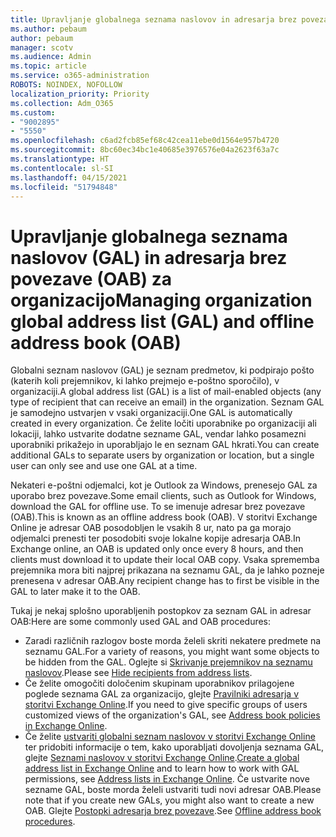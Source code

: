 ```yaml
---
title: Upravljanje globalnega seznama naslovov in adresarja brez povezave za organizacijo
ms.author: pebaum
author: pebaum
manager: scotv
ms.audience: Admin
ms.topic: article
ms.service: o365-administration
ROBOTS: NOINDEX, NOFOLLOW
localization_priority: Priority
ms.collection: Adm_O365
ms.custom:
- "9002895"
- "5550"
ms.openlocfilehash: c6ad2fcb85ef68c42cea11ebe0d1564e957b4720
ms.sourcegitcommit: 8bc60ec34bc1e40685e3976576e04a2623f63a7c
ms.translationtype: HT
ms.contentlocale: sl-SI
ms.lasthandoff: 04/15/2021
ms.locfileid: "51794848"
---
```

# <a name="managing-organization-global-address-list-gal-and-offline-address-book-oab"></a><span data-ttu-id="28f71-102">Upravljanje globalnega seznama naslovov (GAL) in adresarja brez povezave (OAB) za organizacijo</span><span class="sxs-lookup"><span data-stu-id="28f71-102">Managing organization global address list (GAL) and offline address book (OAB)</span></span>

<span data-ttu-id="28f71-103">Globalni seznam naslovov (GAL) je seznam predmetov, ki podpirajo pošto (katerih koli prejemnikov, ki lahko prejmejo e-poštno sporočilo), v organizaciji.</span><span class="sxs-lookup"><span data-stu-id="28f71-103">A global address list (GAL) is a list of mail-enabled objects (any type of recipient that can receive an email) in the organization.</span></span> <span data-ttu-id="28f71-104">Seznam GAL je samodejno ustvarjen v vsaki organizaciji.</span><span class="sxs-lookup"><span data-stu-id="28f71-104">One GAL is automatically created in every organization.</span></span> <span data-ttu-id="28f71-105">Če želite ločiti uporabnike po organizaciji ali lokaciji, lahko ustvarite dodatne sezname GAL, vendar lahko posamezni uporabniki prikažejo in uporabljajo le en seznam GAL hkrati.</span><span class="sxs-lookup"><span data-stu-id="28f71-105">You can create additional GALs to separate users by organization or location, but a single user can only see and use one GAL at a time.</span></span>

<span data-ttu-id="28f71-106">Nekateri e-poštni odjemalci, kot je Outlook za Windows, prenesejo GAL za uporabo brez povezave.</span><span class="sxs-lookup"><span data-stu-id="28f71-106">Some email clients, such as Outlook for Windows, download the GAL for offline use.</span></span> <span data-ttu-id="28f71-107">To se imenuje adresar brez povezave (OAB).</span><span class="sxs-lookup"><span data-stu-id="28f71-107">This is known as an offline address book (OAB).</span></span> <span data-ttu-id="28f71-108">V storitvi Exchange Online je adresar OAB posodobljen le vsakih 8 ur, nato pa ga morajo odjemalci prenesti ter posodobiti svoje lokalne kopije adresarja OAB.</span><span class="sxs-lookup"><span data-stu-id="28f71-108">In Exchange online, an OAB is updated only once every 8 hours, and then clients must download it to update their local OAB copy.</span></span> <span data-ttu-id="28f71-109">Vsaka sprememba prejemnika mora biti najprej prikazana na seznamu GAL, da je lahko pozneje prenesena v adresar OAB.</span><span class="sxs-lookup"><span data-stu-id="28f71-109">Any recipient change has to first be visible in the GAL to later make it to the OAB.</span></span>

<span data-ttu-id="28f71-110">Tukaj je nekaj splošno uporabljenih postopkov za seznam GAL in adresar OAB:</span><span class="sxs-lookup"><span data-stu-id="28f71-110">Here are some commonly used GAL and OAB procedures:</span></span>

- <span data-ttu-id="28f71-111">Zaradi različnih razlogov boste morda želeli skriti nekatere predmete na seznamu GAL.</span><span class="sxs-lookup"><span data-stu-id="28f71-111">For a variety of reasons, you might want some objects to be hidden from the GAL.</span></span> <span data-ttu-id="28f71-112">Oglejte si [Skrivanje prejemnikov na seznamu naslovov](https://docs.microsoft.com/exchange/address-books/address-lists/manage-address-lists#hide-recipients-from-address-lists).</span><span class="sxs-lookup"><span data-stu-id="28f71-112">Please see [Hide recipients from address lists](https://docs.microsoft.com/exchange/address-books/address-lists/manage-address-lists#hide-recipients-from-address-lists).</span></span>
- <span data-ttu-id="28f71-113">Če želite omogočiti določenim skupinam uporabnikov prilagojene poglede seznama GAL za organizacijo, glejte [Pravilniki adresarja v storitvi Exchange Online](https://docs.microsoft.com/exchange/address-books/address-book-policies/address-book-policies).</span><span class="sxs-lookup"><span data-stu-id="28f71-113">If you need to give specific groups of users customized views of the organization's GAL, see [Address book policies in Exchange Online](https://docs.microsoft.com/exchange/address-books/address-book-policies/address-book-policies).</span></span>
- <span data-ttu-id="28f71-114">Če želite [ustvariti globalni seznam naslovov v storitvi Exchange Online](https://docs.microsoft.com/exchange/address-books/address-lists/create-global-address-list) ter pridobiti informacije o tem, kako uporabljati dovoljenja seznama GAL, glejte [Seznami naslovov v storitvi Exchange Online](https://docs.microsoft.com/exchange/address-books/address-lists/address-lists).</span><span class="sxs-lookup"><span data-stu-id="28f71-114">[Create a global address list in Exchange Online](https://docs.microsoft.com/exchange/address-books/address-lists/create-global-address-list) and to learn how to work with GAL permissions, see [Address lists in Exchange Online](https://docs.microsoft.com/exchange/address-books/address-lists/address-lists).</span></span> <span data-ttu-id="28f71-115">Če ustvarite nove sezname GAL, boste morda želeli ustvariti tudi novi adresar OAB.</span><span class="sxs-lookup"><span data-stu-id="28f71-115">Please note that if you create new GALs, you might also want to create a new OAB.</span></span> <span data-ttu-id="28f71-116">Glejte [Postopki adresarja brez povezave](https://docs.microsoft.com/exchange/address-books/offline-address-books/offline-address-book-procedures).</span><span class="sxs-lookup"><span data-stu-id="28f71-116">See [Offline address book procedures](https://docs.microsoft.com/exchange/address-books/offline-address-books/offline-address-book-procedures).</span></span>
